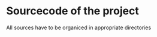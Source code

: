 Sourcecode of the project
=========================

All sources have to be organiced in appropriate directories
